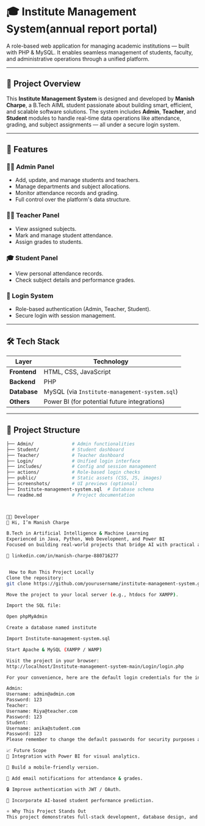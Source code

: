 # 🎓 Institute Management System(annual report portal)

A role-based web application for managing academic institutions — built with PHP & MySQL. It enables seamless management of students, faculty, and administrative operations through a unified platform.

---

## 📌 Project Overview

This **Institute Management System** is designed and developed by **Manish Charpe**, a B.Tech AIML student passionate about building smart, efficient, and scalable software solutions. The system includes **Admin**, **Teacher**, and **Student** modules to handle real-time data operations like attendance, grading, and subject assignments — all under a secure login system.

---

## 🚀 Features

### 👨‍💼 Admin Panel
- Add, update, and manage students and teachers.
- Manage departments and subject allocations.
- Monitor attendance records and grading.
- Full control over the platform's data structure.

### 👨‍🏫 Teacher Panel
- View assigned subjects.
- Mark and manage student attendance.
- Assign grades to students.

### 🎓 Student Panel
- View personal attendance records.
- Check subject details and performance grades.

### 🔐 Login System
- Role-based authentication (Admin, Teacher, Student).
- Secure login with session management.

---

## 🛠️ Tech Stack

| Layer        | Technology                     |
|--------------|---------------------------------|
| **Frontend** | HTML, CSS, JavaScript           |
| **Backend**  | PHP                             |
| **Database** | MySQL (via `Institute-management-system.sql`) |
| **Others**   | Power BI (for potential future integrations) |

---

## 📂 Project Structure

```bash
├── Admin/              # Admin functionalities
├── Student/            # Student dashboard
├── Teacher/            # Teacher dashboard
├── Login/              # Unified login interface
├── includes/           # Config and session management
├── actions/            # Role-based login checks
├── public/             # Static assets (CSS, JS, images)
├── screenshots/        # UI previews (optional)
├── Institute-management-system.sql  # Database schema
└── readme.md           # Project documentation



🧑‍💻 Developer
👋 Hi, I’m Manish Charpe

B.Tech in Artificial Intelligence & Machine Learning
Experienced in Java, Python, Web Development, and Power BI
Focused on building real-world projects that bridge AI with practical applications.

🔗 linkedin.com/in/manish-charpe-880716277


 How to Run This Project Locally
Clone the repository:
git clone https://github.com/yourusername/institute-management-system.git

Move the project to your local server (e.g., htdocs for XAMPP).

Import the SQL file:

Open phpMyAdmin

Create a database named institute

Import Institute-management-system.sql

Start Apache & MySQL (XAMPP / WAMP)

Visit the project in your browser:
http://localhost/Institute-management-system-main/Login/login.php

For your convenience, here are the default login credentials for the initial setup:

Admin:
Username: admin@admin.com
Password: 123
Teacher:
Username: Riya@teacher.com
Password: 123
Student:
Username: anika@student.com
Password: 123
Please remember to change the default passwords for security purposes after the initial setup.

📈 Future Scope
🔄 Integration with Power BI for visual analytics.

📲 Build a mobile-friendly version.

📧 Add email notifications for attendance & grades.

🔒 Improve authentication with JWT / OAuth.

🧠 Incorporate AI-based student performance prediction.

⭐ Why This Project Stands Out
This project demonstrates full-stack development, database design, and practical application of role-based access control — ideal for institutions looking to digitize their processes.
